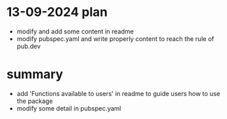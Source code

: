 # 13-09-2024 plan
- modify and add some content in readme
- modify pubspec.yaml and write properly content to reach the rule of pub.dev

# summary
- add 'Functions available to users' in readme to guide users how to use the package
- modify some detail in pubspec.yaml
